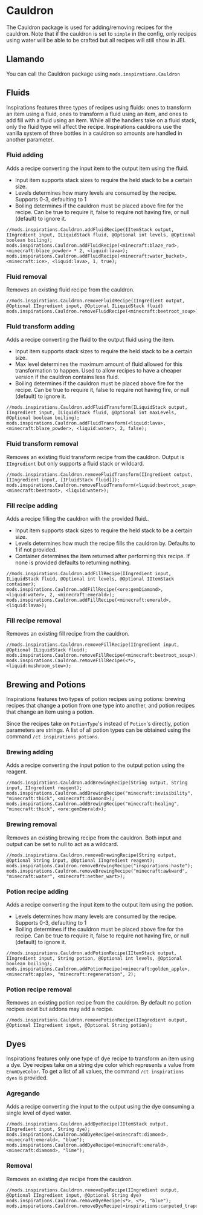 # Cauldron

The Cauldron package is used for adding/removing recipes for the cauldron. Note that if the cauldron is set to `simple` in the config, only recipes using water will be able to be crafted but all recipes will still show in JEI.

## Llamando

You can call the Cauldron package using `mods.inspirations.Cauldron`

## Fluids

Inspirations features three types of recipes using fluids: ones to transform an item using a fluid, ones to transform a fluid using an item, and ones to add fill with a fluid using an item. While all the handlers take on a fluid stack, only the fluid type will affect the recipe. Inspirations cauldrons use the vanilla system of three bottles in a cauldron so amounts are handled in another parameter.

### Fluid adding

Adds a recipe converting the input item to the output item using the fluid.

* Input item supports stack sizes to require the held stack to be a certain size.
* Levels determines how many levels are consumed by the recipe. Supports 0-3, defaulting to 1
* Boiling determines if the cauldron must be placed above fire for the recipe. Can be true to require it, false to require not having fire, or null (default) to ignore it.

```zenscript
//mods.inspirations.Cauldron.addFluidRecipe(IItemStack output, IIngredient input, ILiquidStack fluid, @Optional int levels, @Optional boolean boiling);
mods.inspirations.Cauldron.addFluidRecipe(<minecraft:blaze_rod>, <minecraft:blaze_powder> * 2, <liquid:lava>);
mods.inspirations.Cauldron.addFluidRecipe(<minecraft:water_bucket>, <minecraft:ice>, <liquid:lava>, 1, true);
```

### Fluid removal

Removes an existing fluid recipe from the cauldron.

```zenscript
//mods.inspirations.Cauldron.removeFluidRecipe(IIngredient output, @Optional IIngredient input, @Optional ILiquidStack fluid)
mods.inspirations.Cauldron.removeFluidRecipe(<minecraft:beetroot_soup>);
```

### Fluid transform adding

Adds a recipe converting the fluid to the output fluid using the item.

* Input item supports stack sizes to require the held stack to be a certain size.
* Max level determines the maximum amount of fluid allowed for this transformation to happen. Used to allow recipes to have a cheaper version if the cauldron contains less fluid.
* Boiling determines if the cauldron must be placed above fire for the recipe. Can be true to require it, false to require not having fire, or null (default) to ignore it.

```zenscript
//mods.inspirations.Cauldron.addFluidTransform(ILiquidStack output, IIngredient input, ILiquidStack fluid, @Optional int maxLevels, @Optional boolean boiling);
mods.inspirations.Cauldron.addFluidTransform(<liquid:lava>, <minecraft:blaze_powder>, <liquid:water>, 2, false);
```

### Fluid transform removal

Removes an existing fluid transform recipe from the cauldron. Output is `IIngredient` but only supports a fluid stack or wildcard.

```zenscript
//mods.inspirations.Cauldron.removeFluidTransform(IIngredient output, [IIngredient input, [IFluidStack fluid]]);
mods.inspirations.Cauldron.removeFluidTransform(<liquid:beetroot_soup>, <minecraft:beetroot>, <liquid:water>);
```

### Fill recipe adding

Adds a recipe filling the cauldron with the provided fluid..

* Input item supports stack sizes to require the held stack to be a certain size.
* Levels determines how much the recipe fills the cauldron by. Defaults to 1 if not provided.
* Container determines the item returned after performing this recipe. If none is provided defaults to returning nothing.

```zenscript
//mods.inspirations.Cauldron.addFillRecipe(IIngredient input, ILiquidStack fluid, @Optional int levels, @Optional IItemStack container);
mods.inspirations.Cauldron.addFillRecipe(<ore:gemDiamond>, <liquid:water>, 2, <minecraft:emerald>);
mods.inspirations.Cauldron.addFillRecipe(<minecraft:emerald>, <liquid:lava>);
```

### Fill recipe removal

Removes an existing fill recipe from the cauldron.

```zenscript
//mods.inspirations.Cauldron.removeFillRecipe(IIngredient input, @Optional ILiquidStack fluid);
mods.inspirations.Cauldron.removeFillRecipe(<minecraft:beetroot_soup>);
mods.inspirations.Cauldron.removeFillRecipe(<*>, <liquid:mushroom_stew>);
```

## Brewing and Potions

Inspirations features two types of potion recipes using potions: brewing recipes that change a potion from one type into another, and potion recipes that change an item using a potion.

Since the recipes take on `PotionType`'s instead of `Potion`'s directly, potion parameters are strings. A list of all potion types can be obtained using the command `/ct inspirations potions`.

### Brewing adding

Adds a recipe converting the input potion to the output potion using the reagent.

```zenscript
//mods.inspirations.Cauldron.addBrewingRecipe(String output, String input, IIngredient reagent);
mods.inspirations.Cauldron.addBrewingRecipe("minecraft:invisibility", "minecraft:thick", <minecraft:diamond>);
mods.inspirations.Cauldron.addBrewingRecipe("minecraft:healing", "minecraft:thick", <ore:gemEmerald>);
```

### Brewing removal

Removes an existing brewing recipe from the cauldron. Both input and output can be set to null to act as a wildcard.

```zenscript
//mods.inspirations.Cauldron.removeBrewingRecipe(String output, @Optional String input, @Optional IIngredient reagent);
mods.inspirations.Cauldron.removeBrewingRecipe("inspirations:haste");
mods.inspirations.Cauldron.removeBrewingRecipe("minecraft:awkward", "minecraft:water", <minecraft:nether_wart>);
```

### Potion recipe adding

Adds a recipe converting the input item to the output item using the potion.

* Levels determines how many levels are consumed by the recipe. Supports 0-3, defaulting to 1
* Boiling determines if the cauldron must be placed above fire for the recipe. Can be true to require it, false to require not having fire, or null (default) to ignore it.

```zenscript
//mods.inspirations.Cauldron.addPotionRecipe(IItemStack output, IIngredient input, String potion, @Optional int levels, @Optional boolean boiling);
mods.inspirations.Cauldron.addPotionRecipe(<minecraft:golden_apple>, <minecraft:apple>, "minecraft:regeneration", 2); 
```

### Potion recipe removal

Removes an existing potion recipe from the cauldron. By default no potion recipes exist but addons may add a recipe.

```zenscript
//mods.inspirations.Cauldron.removePotionRecipe(IIngredient output, @Optional IIngredient input, @Optional String potion);
```

## Dyes

Inspirations features only one type of dye recipe to transform an item using a dye. Dye recipes take on a string dye color which represents a value from `EnumDyeColor`. To get a list of all values, the command `/ct inspirations dyes` is provided.

### Agregando

Adds a recipe converting the input to the output using the dye consuming a single level of dyed water.

```zenscript
//mods.inspirations.Cauldron.addDyeRecipe(IItemStack output, IIngredient input, String dye);
mods.inspirations.Cauldron.addDyeRecipe(<minecraft:diamond>, <minecraft:emerald>, "blue");
mods.inspirations.Cauldron.addDyeRecipe(<minecraft:emerald>, <minecraft:diamond>, "lime");
```

### Removal

Removes an existing dye recipe from the cauldron.

```zenscript
//mods.inspirations.Cauldron.removeDyeRecipe(IIngredient output, @Optional IIngredient input, @Optional String dye)
mods.inspirations.Cauldron.removeDyeRecipe(<*>, <*>, "blue");
mods.inspirations.Cauldron.removeDyeRecipe(<inspirations:carpeted_trapdoor_white>);
```